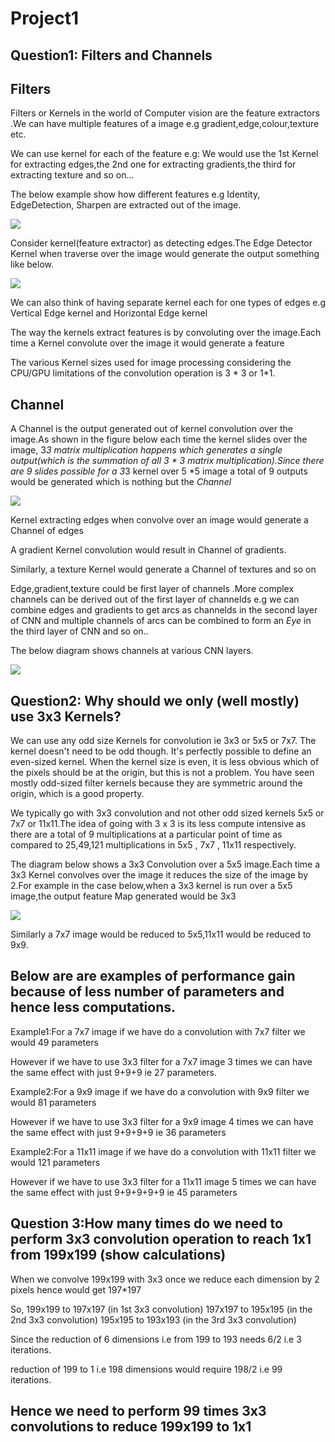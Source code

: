 # Project1

## Question1: Filters and Channels

## Filters
Filters or Kernels in the world of Computer vision  are the feature extractors .We can have multiple features of a image e.g gradient,edge,colour,texture etc.

We can use  kernel for each of the feature e.g: We would use the 1st Kernel for extracting edges,the 2nd one for extracting gradients,the third for extracting texture and so on...

The below example show how different features e.g Identity, EdgeDetection, Sharpen are extracted out of the image.


![](https://ujwlkarn.files.wordpress.com/2016/08/screen-shot-2016-08-05-at-11-03-00-pm.png)



Consider kernel(feature extractor) as detecting edges.The Edge Detector Kernel when traverse over the image  would generate the output something like below.



![](https://www.owlnet.rice.edu/~elec539/Projects97/morphjrks/kfig2.jpg)



We can also think of having separate kernel each for one types of edges e.g Vertical Edge kernel and Horizontal Edge kernel

The way the kernels extract features is by convoluting over the  image.Each time a Kernel convolute over the image it  would generate a feature 

The various Kernel sizes used for image processing considering the CPU/GPU limitations of the convolution operation is 3 * 3  or 1*1.  

## Channel

A Channel is the output generated  out of kernel convolution  over the image.As shown in the figure below each time the kernel slides over the image,  3*3 matrix multiplication happens which generates a single output(which is the summation of all 3 * 3 matrix multiplication).Since there are 9 slides possible for a  3*3 kernel over 5 *5 image a total of  9 outputs would be generated which is nothing but the *Channel*


![](https://cdn-images-1.medium.com/max/1200/1*VVvdh-BUKFh2pwDD0kPeRA@2x.gif)


Kernel extracting edges when convolve over an image would generate a Channel of edges

A gradient Kernel convolution would result in Channel of gradients.

Similarly, a texture Kernel would generate a Channel of textures and so on 

Edge,gradient,texture could be first layer of channels .More complex channels  can be derived out of the first layer of channelds e.g we can combine edges and gradients to get arcs as channelds in the second layer  of CNN and multiple channels of arcs  can be combined to form an *Eye* in the third layer of CNN and so on.. 

The below diagram shows channels at various CNN layers.

![](https://cdn-images-1.medium.com/max/1200/1*OHifHVQLIIumP865ASipXA.png)


## Question2: Why should we only (well mostly) use 3x3 Kernels?

We can use any odd size Kernels for convolution ie 3x3 or 5x5 or 7x7. The kernel doesn't need to be odd though. It's perfectly possible to define an even-sized kernel. When the kernel size is even, it is less obvious which of the pixels should be at the origin, but this is not a problem. You have seen mostly odd-sized filter kernels because they are symmetric around the origin, which is a good property.

We typically go with 3x3 convolution and not other odd sized kernels 5x5 or 7x7 or 11x11.The idea of going with 3 x 3  is its less compute intensive as there are a total of 9 multiplications at a particular point of time  as compared to 25,49,121 multiplications in   5x5 , 7x7 , 11x11 respectively.

The diagram below  shows a 3x3 Convolution over a 5x5 image.Each time a 3x3 Kernel convolves over the image it reduces the size of the image by 2.For example in the case below,when a 3x3  kernel is run over a   5x5 image,the output feature Map generated would be 3x3

![](https://icecreamlabs.com/wp-content/uploads/2018/08/33-con.gif)

Similarly a 7x7 image would be reduced to 5x5,11x11 would be reduced to 9x9.

 ## Below are are examples of performance  gain because of less number of parameters and hence less computations.
 
 
Example1:For a 7x7 image if we have do a convolution with  7x7 filter we would 49 parameters

However if we have to use 3x3 filter for a 7x7 image 3 times we can have the same effect with just 9+9+9 ie 27 parameters.

Example2:For a 9x9 image if we have do a convolution with  9x9 filter we would 81 parameters

However if we have to use 3x3 filter for a 9x9 image 4 times we can have the same effect with just 9+9+9+9 ie 36 parameters

Example2:For a 11x11 image if we have do a convolution with  11x11 filter we would 121 parameters

However if we have to use 3x3 filter for a 11x11 image 5 times we can have the same effect with just 9+9+9+9+9 ie 45 parameters


## Question 3:How many times do we need to perform 3x3 convolution operation to reach 1x1 from 199x199 (show calculations)

When we convolve 199x199 with 3x3  once we reduce each dimension by 2 pixels hence would get 197*197

So,  199x199 to  197x197 (in 1st 3x3 convolution)
197x197 to 195x195 (in the 2nd 3x3 convolution)
195x195 to 193x193 (in the 3rd 3x3 convolution)

Since the reduction of  6 dimensions  i.e from 199 to 193 needs  6/2 i.e 3 iterations.

reduction of 199 to  1 i.e 198 dimensions would require  198/2 i.e 99 iterations.

## Hence we need to perform 99 times 3x3 convolutions to reduce 199x199 to 1x1





